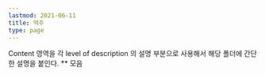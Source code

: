 ```yaml
---
lastmod: 2021-06-11
title: 맥주
type: page
---
```

Content 영역을 각 level of description 의 설명 부분으로 사용해서 해당 폴더에 간단한 설명을 붙인다. ** 모음
